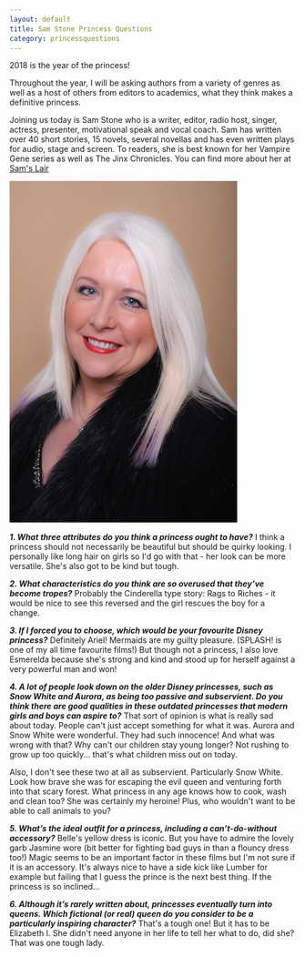 ```yaml
---
layout: default
title: Sam Stone Princess Questions
category: princessquestions
---
```


2018 is the year of the princess! 

Throughout the year, I will be asking authors from a variety of genres as well as a host of others from editors to academics, what they think makes a definitive princess.

Joining us today is Sam Stone who is a writer, editor, radio host, singer, actress, presenter, motivational speak and vocal coach. Sam has written over 40 short stories, 15 novels, several novellas and has even written plays for audio, stage and screen. To readers, she is best known for her Vampire Gene series as well as The Jinx Chronicles. You can find more about her at [Sam's Lair](http://sam-stone.blogspot.co.uk)

<a href="http://sam-stone.blogspot.co.uk">
<img class="img-responsive col-sm-4 pull-right" src="/img/Year Of The Princess Questions/Sam Stone.jpg" alt="Sam Stone">
</a>

**_1. What three attributes do you think a princess ought to have?_**
I think a princess should not necessarily be beautiful but should be quirky looking. I personally like long hair on girls so I'd go with that - her look can be more versatile. She's also got to be kind but tough.

**_2. What characteristics do you think are so overused that they’ve become tropes?_**
Probably the Cinderella type story: Rags to Riches - it would be nice to see this reversed and the girl rescues the boy for a change.

**_3. If I forced you to choose, which would be your favourite Disney princess?_**
Definitely Ariel! Mermaids are my guilty pleasure. (SPLASH! is one of my all time favourite films!) But though not a princess, I also love Esmerelda because she's strong and kind and stood up for herself against a very powerful man and won!

**_4. A lot of people look down on the older Disney princesses, such as Snow White and Aurora, as being too passive and subservient. Do you think there are good qualities in these outdated princesses that modern girls and boys can aspire to?_**
That sort of opinion is what is really sad about today. People can't just accept something for what it was. Aurora and Snow White were wonderful. They had such innocence! And what was wrong with that? Why can't our children stay young longer? Not rushing to grow up too quickly... that's what children miss out on today.

Also, I don't see these two at all as subservient. Particularly Snow White. Look how brave she was for escaping the evil queen and venturing forth into that scary forest. What princess in any age knows how to cook, wash and clean too? She was certainly my heroine! Plus, who wouldn't want to be able to call animals to you?

**_5. What’s the ideal outfit for a princess, including a can’t-do-without accessory?_**
Belle's yellow dress is iconic. But you have to admire the lovely garb Jasmine wore (bit better for fighting bad guys in than a flouncy dress too!) Magic seems to be an important factor in these films but I'm not sure if it is an accessory. It's always nice to have a side kick like Lumber for example but failing that I guess the prince is the next best thing. If the princess is so inclined...

**_6. Although it’s rarely written about, princesses eventually turn into queens. Which fictional (or real) queen do you consider to be a particularly inspiring character?_**
That's a tough one! But it has to be Elizabeth I. She didn't need anyone in her life to tell her what to do, did she? That was one tough lady.